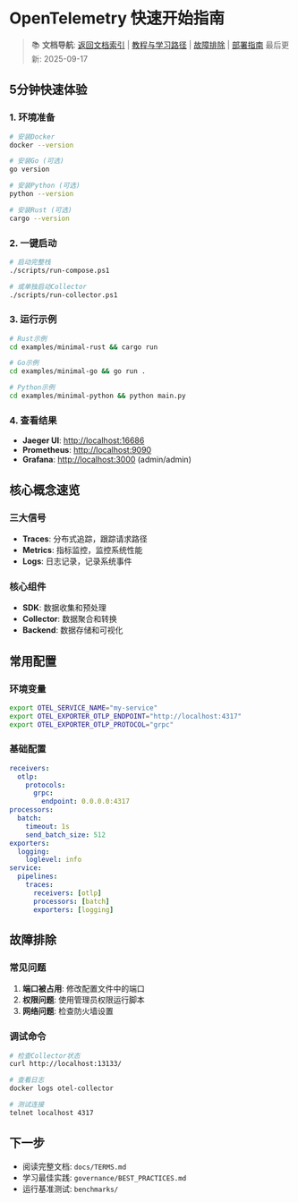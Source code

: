 ﻿# OpenTelemetry 快速开始指南

> 📚 **文档导航**: [返回文档索引](INDEX.md) | [教程与学习路径](TUTORIALS.md) | [故障排除](TROUBLESHOOTING.md) | [部署指南](DEPLOYMENT_GUIDE.md)
> 最后更新: 2025-09-17

## 5分钟快速体验

### 1. 环境准备

```bash
# 安装Docker
docker --version

# 安装Go (可选)
go version

# 安装Python (可选)
python --version

# 安装Rust (可选)
cargo --version
```

### 2. 一键启动

```bash
# 启动完整栈
./scripts/run-compose.ps1

# 或单独启动Collector
./scripts/run-collector.ps1
```

### 3. 运行示例

```bash
# Rust示例
cd examples/minimal-rust && cargo run

# Go示例
cd examples/minimal-go && go run .

# Python示例
cd examples/minimal-python && python main.py
```

### 4. 查看结果

- **Jaeger UI**: <http://localhost:16686>
- **Prometheus**: <http://localhost:9090>
- **Grafana**: <http://localhost:3000> (admin/admin)

## 核心概念速览

### 三大信号

- **Traces**: 分布式追踪，跟踪请求路径
- **Metrics**: 指标监控，监控系统性能
- **Logs**: 日志记录，记录系统事件

### 核心组件

- **SDK**: 数据收集和预处理
- **Collector**: 数据聚合和转换
- **Backend**: 数据存储和可视化

## 常用配置

### 环境变量

```bash
export OTEL_SERVICE_NAME="my-service"
export OTEL_EXPORTER_OTLP_ENDPOINT="http://localhost:4317"
export OTEL_EXPORTER_OTLP_PROTOCOL="grpc"
```

### 基础配置

```yaml
receivers:
  otlp:
    protocols:
      grpc:
        endpoint: 0.0.0.0:4317
processors:
  batch:
    timeout: 1s
    send_batch_size: 512
exporters:
  logging:
    loglevel: info
service:
  pipelines:
    traces:
      receivers: [otlp]
      processors: [batch]
      exporters: [logging]
```

## 故障排除

### 常见问题

1. **端口被占用**: 修改配置文件中的端口
2. **权限问题**: 使用管理员权限运行脚本
3. **网络问题**: 检查防火墙设置

### 调试命令

```bash
# 检查Collector状态
curl http://localhost:13133/

# 查看日志
docker logs otel-collector

# 测试连接
telnet localhost 4317
```

## 下一步

- 阅读完整文档: `docs/TERMS.md`
- 学习最佳实践: `governance/BEST_PRACTICES.md`
- 运行基准测试: `benchmarks/`
